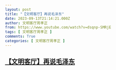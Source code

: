 ```yaml
---
layout: post
title: "【文明客厅】再说毛泽东"
date: 2023-09-13T21:14:21.000Z
author: 文明客厅周孝正
from: https://www.youtube.com/watch?v=dsqnp-SMRjE
tags: [ 文明客厅周孝正 ]
comments: True
categories: [ 文明客厅周孝正 ]
---
```

<!--1694639661000-->
[【文明客厅】再说毛泽东](https://www.youtube.com/watch?v=dsqnp-SMRjE)
------

<div>

</div>
